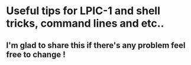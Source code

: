 # Useful tips for LPIC-1 and shell tricks, command lines and etc..
## I'm glad to share this if there's any problem feel free to change !
